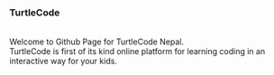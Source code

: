 ### TurtleCode

<br> Welcome to Github Page for TurtleCode Nepal. 
<br> TurtleCode is first of its kind online platform for learning coding in an interactive way for your kids.